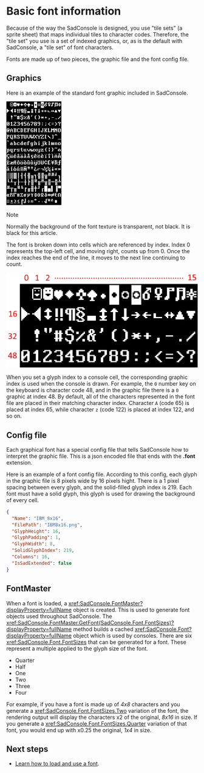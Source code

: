 # Basic font information

Because of the way the SadConsole is designed, you use "tile sets" (a sprite sheet) that maps individual tiles to character codes. Therefore, the "tile set" you use is a set of indexed graphics, or, as is the default with SadConsole, a "tile set" of font characters.

Fonts are made up of two pieces, the graphic file and the font config file.

## Graphics

Here is an example of the standard font graphic included in SadConsole.

![font sample](../images/basic-font-information/font-sample.png)

>[!NOTE]
>Normally the background of the font texture is transparent, not black. It is black for this article.

The font is broken down into cells which are referenced by index. Index 0 represents the top-left cell, and moving right, counts up from 0. Once the index reaches the end of the line, it moves to the next line continuing to count.

![font indexing](../images/basic-font-information/how-font-works.png)

When you set a glyph index to a console cell, the corresponding graphic index is used when the console is drawn. For example, the `0` number key on the keyboard is character code 48, and in the graphic file there is a `0` graphic at index 48. By default, all of the characters represented in the font file are placed in their matching character index. Character `A` (code 65) is placed at index 65, while character `z` (code 122) is placed at index 122, and so on.

## Config file

Each graphical font has a special config file that tells SadConsole how to interpret the graphic file. This is a json encoded file that ends with the **.font** extension.

Here is an example of a font config file. According to this config, each glyph in the graphic file is 8 pixels wide by 16 pixels hight. There is a 1 pixel spacing between every glyph, and the solid-filled glyph index is 219. Each font must have a solid glyph, this glyph is used for drawing the background of every cell.

```json
{
  "Name": "IBM_8x16",
  "FilePath": "IBM8x16.png",
  "GlyphHeight": 16,
  "GlyphPadding": 1,
  "GlyphWidth": 8,
  "SolidGlyphIndex": 219,
  "Columns": 16,
  "IsSadExtended": false
}
```

## FontMaster

When a font is loaded, a <xref:SadConsole.FontMaster?displayProperty=fullName> object is created. This is used to generate font objects used throughout SadConsole. The <xref:SadConsole.FontMaster.GetFont(SadConsole.Font.FontSizes)?displayProperty=fullName> method builds a cached <xref:SadConsole.Font?displayProperty=fullName> object which is used by consoles. There are six <xref:SadConsole.Font.FontSizes> that can be generated for a font. These represent a multiple applied to the glyph size of the font.

- Quarter
- Half
- One
- Two
- Three
- Four

For example, if you have a font is made up of *4x8* characters and you generate a <xref:SadConsole.Font.FontSizes.Two> variation of the font, the rendering output will display the characters x2 of the original, *8x16* in size. If you generate a <xref:SadConsole.Font.FontSizes.Quarter> variation of that font, you would end up with x0.25 the original, *1x4* in size.

## Next steps

* [Learn how to load and use a font](how-to-load-a-font.md).